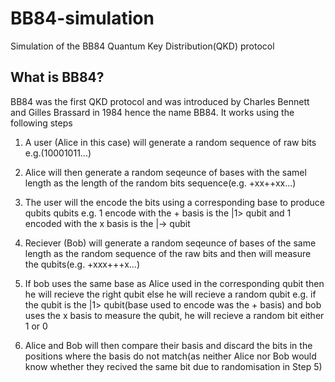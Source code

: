 # BB84-simulation
Simulation of the BB84 Quantum Key Distribution(QKD) protocol

## What is BB84?
BB84 was the first QKD protocol and was introduced by Charles Bennett and Gilles Brassard in 1984 hence the name BB84.
It works using the following steps

1. A user (Alice in this case) will generate a random sequence of raw bits e.g.(10001011...)

2. Alice will then generate a random seqeunce of bases with the samel length as the length of the random bits sequence(e.g. +xx++xx...)

3. The user will the encode the bits using a corresponding base to produce qubits qubits e.g. 1 encode with the + basis is the |1> qubit and 1 encoded with the x basis is the |-> qubit

4. Reciever (Bob) will generate a random seqeunce of bases of the same length as the random sequence of the raw bits and then will measure the qubits(e.g. +xxx+++x...)

5. If bob uses the same base as Alice used in the corresponding qubit then he will recieve the right qubit else he will recieve a random qubit e.g. if the qubit is the |1> qubit(base used to encode was the + basis) and bob uses the x basis to measure the qubit, he will recieve a random bit either 1 or 0

6. Alice and Bob will then compare their basis and discard the bits in the positions where the basis do not match(as neither Alice nor Bob would know whether they recived the same bit due to randomisation in Step 5)
